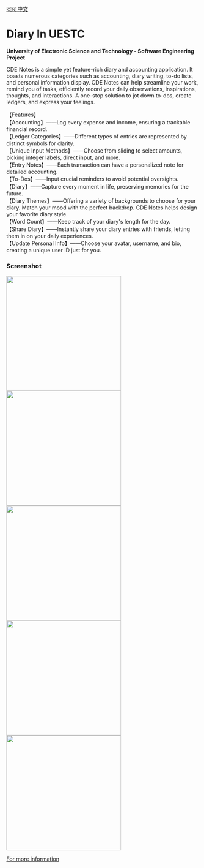 [🇨🇳 中文](README.md)

# Diary In UESTC

**University of Electronic Science and Technology - Software Engineering Project**

CDE Notes is a simple yet feature-rich diary and accounting application.
It boasts numerous categories such as accounting, diary writing, to-do lists, and personal information display.
CDE Notes can help streamline your work, remind you of tasks, efficiently record your daily observations, inspirations, thoughts, and interactions. A one-stop solution to jot down to-dos, create ledgers, and express your feelings.

【Features】  
【Accounting】——Log every expense and income, ensuring a trackable financial record.  
【Ledger Categories】——Different types of entries are represented by distinct symbols for clarity.  
【Unique Input Methods】——Choose from sliding to select amounts, picking integer labels, direct input, and more.  
【Entry Notes】——Each transaction can have a personalized note for detailed accounting.  
【To-Dos】——Input crucial reminders to avoid potential oversights.  
【Diary】——Capture every moment in life, preserving memories for the future.  
【Diary Themes】——Offering a variety of backgrounds to choose for your diary. Match your mood with the perfect backdrop. CDE Notes helps design your favorite diary style.  
【Word Count】——Keep track of your diary's length for the day.  
【Share Diary】——Instantly share your diary entries with friends, letting them in on your daily experiences.  
【Update Personal Info】——Choose your avatar, username, and bio, creating a unique user ID just for you.


### Screenshot 
[comment]: <> (<img src="https://user-images.githubusercontent.com/71536778/192805998-dfbcacc3-b917-4d4d-a238-cb603e5d1474.jpg" width="300px" />)
<img src="README/image-20211218003636161.png" width="300px" /><img src="README/image-20211214133302852.png" width="300px" /><img src="README/image-20211214133340890.png" width="300px" /><img src="README/image-20211214133403980.png" width="300px" /><img src="README/image-20211214133426440.png" width="300px" />

[For more information]( https://yingchenxing.github.io/categories/%E6%88%90%E7%94%B5%E5%BE%AE%E8%AE%B0/)
